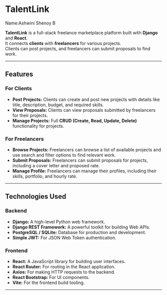 # TalentLink

Name:Ashwini Shenoy B


**TalentLink** is a full-stack freelance marketplace platform built with **Django** and **React**.  
It connects **clients** with **freelancers** for various projects.  
Clients can post projects, and freelancers can submit proposals to find work.

---

## Features

### For Clients
- **Post Projects:** Clients can create and post new projects with details like title, description, budget, and required skills.
- **View Proposals:** Clients can view proposals submitted by freelancers for their projects.
- **Manage Projects:** Full **CRUD (Create, Read, Update, Delete)** functionality for projects.

### For Freelancers
- **Browse Projects:** Freelancers can browse a list of available projects and use search and filter options to find relevant work.
- **Submit Proposals:** Freelancers can submit proposals for projects, including a cover letter and proposed rate.
- **Manage Profile:** Freelancers can manage their profiles, including their skills, portfolio, and hourly rate.

---

## Technologies Used

### Backend
- **Django:** A high-level Python web framework.
- **Django REST Framework:** A powerful toolkit for building Web APIs.
- **PostgreSQL / SQLite:** Database for production and development.
- **Simple JWT:** For JSON Web Token authentication.

### Frontend
- **React:** A JavaScript library for building user interfaces.
- **React Router:** For routing in the React application.
- **Axios:** For making HTTP requests to the backend.
- **React Bootstrap:** For UI components.
- **Vite:** For the frontend build tooling.

---




